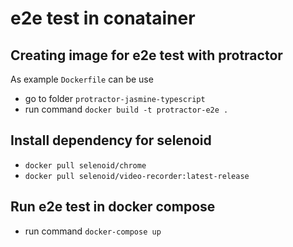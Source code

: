 # e2e test in conatainer

## Creating image for e2e test with protractor
As example `Dockerfile` can be use  
- go to folder `protractor-jasmine-typescript`
- run command `docker build -t protractor-e2e .`

## Install dependency for selenoid
- `docker pull selenoid/chrome`
- `docker pull selenoid/video-recorder:latest-release`

## Run e2e test in docker compose
- run command `docker-compose up`
